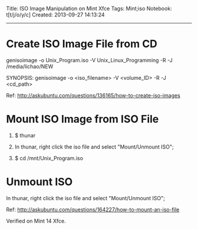 Title: ISO Image Manipulation on Mint Xfce
Tags: Mint;iso
Notebook: t[t/j/o/y/c]
Created: 2013-09-27 14:13:24

------

# Create ISO Image File from CD

 

genisoimage -o Unix_Program.iso -V Unix_Linux_Programming -R -J /media/lichao/NEW

 

SYNOPSIS: genisoimage -o <iso_filename> -V <volume_ID> -R -J <cd_path>

 

Ref: http://askubuntu.com/questions/136165/how-to-create-iso-images 

 

# Mount ISO Image from ISO File

 

1. $ thunar

 

1. In thunar, right click the iso file and select "Mount/Unmount ISO";

 

1. $ cd /mnt/Unix_Program.iso

 

# Unmount ISO

 

In thunar, right click the iso file and select "Mount/Unmount ISO";

 

Ref: http://askubuntu.com/questions/164227/how-to-mount-an-iso-file 

 

Verified on Mint 14 Xfce.